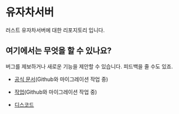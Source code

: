 # 유자차서버
러스트 유자차서버에 대한 리포지토리 입니다.

## 여기에서는 무엇을 할 수 있나요?
버그를 제보하거나 새로운 기능을 제안할 수 있습니다. 피드백을 줄 수도 있죠.

* [공식 문서](https://everee.gitbook.io/yujachaserver)(Github와 마이그레이션 작업 중)

* [작업](https://everee.notion.site/85edcce4d44c45fbba28e93883bff801)(Github와 마이그레이션 작업 중)

* [디스코드](https://discord.gg/gQRXVp6z8Y)
